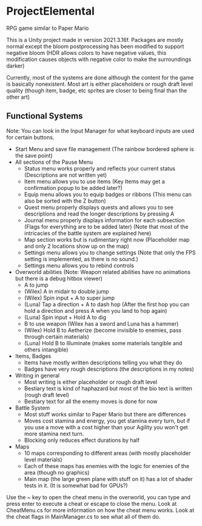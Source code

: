 # ProjectElemental
RPG game similar to Paper Mario

This is a Unity project made in version 2021.3.16f.
Packages are mostly normal except the bloom postprocessing has been modified to support negative bloom (HDR allows colors to have negative values, this modification causes objects with negative color to make the surroundings darker)

Currently, most of the systems are done although the content for the game is basically nonexistent. Most art is either placeholders or rough draft level quality (though item, badge, etc sprites are closer to being final than the other art)

## Functional Systems
Note: You can look in the Input Manager for what keyboard inputs are used for certain buttons.

- Start Menu and save file management (The rainbow bordered sphere is the save point)
- All sections of the Pause Menu
	- Status menu works properly and reflects your current status (Descriptions are not written yet)
	- Item menu allows you to use items (Key Items may get a confirmation popup to be added later?)
	- Equip menu allows you to equip badges or ribbons (This menu can also be sorted with the Z button)
	- Quest menu properly displays quests and allows you to see descriptions and read the longer descriptions by pressing A	
	- Journal menu properly displays information for each subsection (Flags for everything are to be added later) (Note that most of the intricacies of the battle system are explained here)
	- Map section works but is rudimentary right now (Placeholder map and only 2 locations show up on the map)
	- Settings menu allows you to change settings (Note that only the FPS setting is implemented, as there is no sound.)
	- Settings menu allows you to rebind controls
- Overworld abilities (Note: Weapon related abilities have no animations but there is a debug hitbox viewer)
	- A to jump
	- (Wilex) A in midair to double jump
	- (Wilex) Spin input + A to super jump
	- (Luna) Tap a direction + A to dash hop (After the first hop you can hold a direction and press A when you land to hop again)
	- (Luna) Spin input + Hold A to dig
	- B to use weapon (Wilex has a sword and Luna has a hammer)
	- (Wilex) Hold B to Aetherize (become invisible to enemies, pass through certain materials)
	- (Luna) Hold B to Illuminate (makes some materials tangible and others intangible)
- Items, Badges
	- Items have mostly written descriptions telling you what they do
	- Badges have very rough descriptions (the descriptions in my notes)
- Writing in general
	- Most writing is either placeholder or rough draft level
	- Bestiary text is kind of haphazard but most of the bio text is written (rough draft level)
	- Bestiary text for all the enemy moves is done for now
- Battle System
	- Most stuff works similar to Paper Mario but there are differences
	- Moves cost stamina and energy, you get stamina every turn, but if you use a move with a cost higher than your Agility you won't get more stamina next turn.
	- Blocking only reduces effect durations by half
- Maps
	- 10 maps corresponding to different areas (with mostly placeholder level materials)
	- Each of these maps has enemies with the logic for enemies of the area (though no graphics)
	- Main map (the large green plane with stuff on it) has a lot of shader tests in it. (It is somewhat bad for GPUs?)

Use the ~ key to open the cheat menu in the overworld, you can type and press enter to execute a cheat or escape to close the menu. Look at CheatMenu.cs for more information on how the cheat menu works. Look at the cheat flags in MainManager.cs to see what all of them do.